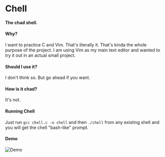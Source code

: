 # Chell
#### The chad shell.

#### Why?

I want to practice C and Vim. That's literally it. That's kinda the whole purpose of the project. I am using Vim as my main text editor and wanted to try it out in an actual small project.

#### Should I use it?

I don't think so. But go ahead if you want.

#### How is it chad?

It's not.

#### Running Chell

Just run ```gcc chell.c -o chell``` and then ```./chell``` from any existing shell and you will get the chell "bash-like" prompt.

#### Demo

![Demo](https://media.giphy.com/media/dCWrvGnZh2R7GVvMEd/giphy.gif)
